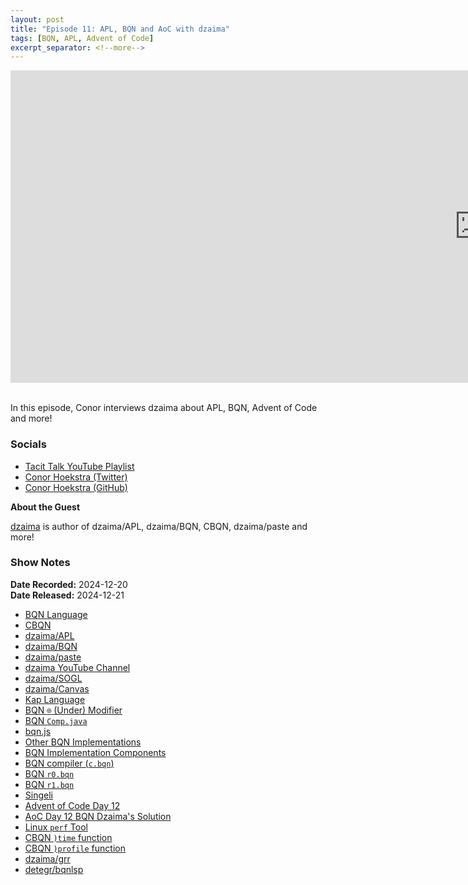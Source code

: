 ```yaml
---
layout: post
title: "Episode 11: APL, BQN and AoC with dzaima"
tags: [BQN, APL, Advent of Code]
excerpt_separator: <!--more-->
---
```


<center>
<iframe width="1500" height="500" src="https://www.youtube.com/embed/Jw1EvEujWSU?si=ZTROvu2jwA1ikB6S"
                title="YouTube video player" frameborder="0"
                allow="accelerometer; autoplay; clipboard-write; encrypted-media; gyroscope; picture-in-picture; web-share"
                referrerpolicy="strict-origin-when-cross-origin" allowfullscreen></iframe>
</center>

<br>In this episode, Conor interviews dzaima about APL, BQN, Advent of Code and more!

<!--more-->

### Socials

* [Tacit Talk YouTube Playlist](https://www.youtube.com/playlist?list=PLVFrD1dmDdvenJhYti3HomLRkC4_Y9AXA)
* [Conor Hoekstra (Twitter)](https://twitter.com/code_report)
* [Conor Hoekstra (GitHub)](https://github.com/codereport/)

**About the Guest**

[dzaima](https://x.com/dzaima) is author of dzaima/APL, dzaima/BQN, CBQN, dzaima/paste and more!

### Show Notes

**Date Recorded:** 2024-12-20 <br>
**Date Released:** 2024-12-21 <br>

* [BQN Language](https://mlochbaum.github.io/BQN/)
* [CBQN](https://github.com/dzaima/CBQN)
* [dzaima/APL](https://github.com/dzaima/apl)
* [dzaima/BQN](https://github.com/dzaima/bqn)
* [dzaima/paste](https://github.com/dzaima/paste)
* [dzaima YouTube Channel](https://www.youtube.com/@dzaima)
* [dzaima/SOGL](https://github.com/dzaima/SOGL)
* [dzaima/Canvas](https://github.com/dzaima/canvas)
* [Kap Language](https://kapdemo.dhsdevelopments.com/)
* [BQN `⌾` (Under) Modifier](https://mlochbaum.github.io/BQN/help/under.html)
* [BQN `Comp.java`](https://github.com/dzaima/BQN/blob/master/src/BQN/Comp.java)
* [bqn.js](https://github.com/mlochbaum/BQN/blob/master/docs/bqn.js)
* [Other BQN Implementations](https://mlochbaum.github.io/BQN/running.html#self-hosted-bqn)
* [BQN Implementation Components](https://mlochbaum.github.io/BQN/implementation/index.html)
* [BQN compiler (`c.bqn`)](https://github.com/mlochbaum/BQN/blob/master/src/c.bqn)
* [BQN `r0.bqn`](https://github.com/mlochbaum/BQN/blob/master/src/r0.bqn)
* [BQN `r1.bqn`](https://github.com/mlochbaum/BQN/blob/master/src/r1.bqn)
* [Singeli](https://github.com/mlochbaum/Singeli)
* [Advent of Code Day 12](https://adventofcode.com/2024/day/12)
* [AoC Day 12 BQN Dzaima's Solution](https://github.com/dzaima/aoc/blob/master/2024/BQN/12.bqn)
* [Linux `perf` Tool](https://perfwiki.github.io/main/)
* [CBQN `)time` function](https://github.com/dzaima/CBQN/blob/develop/docs/commands.md#t-expr--time-expr--tn-expr--timen-expr)
* [CBQN `)profile` function](https://github.com/dzaima/CBQN/blob/develop/docs/commands.md#profile-expr--profilefrequency-expr)
* [dzaima/grr](https://github.com/dzaima/grr)
* [detegr/bqnlsp](https://sr.ht/~detegr/bqnlsp/)
